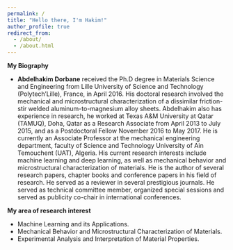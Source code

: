 ```yaml
---
permalink: /
title: "Hello there, I'm Hakim!"
author_profile: true
redirect_from: 
  - /about/
  - /about.html
---
```


**My Biography**
  * **Abdelhakim Dorbane** received the Ph.D degree in Materials Science and Engineering from Lille University of Science and Technology (Polytech’Lille), France, in April 2016. His doctoral research involved the mechanical and microstructural characterization of a dissimilar friction-stir welded aluminum-to-magnesium alloy sheets. Abdelhakim also has experience in research, he worked at Texas A&M University at Qatar (TAMUQ), Doha, Qatar as a Research Associate from April 2013 to July 2015, and as a Postdoctoral Fellow November 2016 to May 2017. He is currently an Associate Professor at the mechanical engineering department, faculty of Science and Technology University of Ain Temouchent (UAT), Algeria. His current research interests include machine learning and deep learning, as well as mechanical behavior and microstructural characterization of materials. He is the author of several research papers, chapter books and conference papers in his field of research. He served as a reviewer in several prestigious journals. He served as technical committee member, organized special sessions and served as publicity co-chair in international conferences.

**My area of research interest**
  * Machine Learning and its Applications.
  * Mechanical Behavior and Microstructural Characterization of Materials.
  * Experimental Analysis and Interpretation of Material Properties.


  <!-- Google tag (gtag.js) -->
<script async src="https://www.googletagmanager.com/gtag/js?id=G-XJYEVBG2V8"></script>
<script>
  window.dataLayer = window.dataLayer || [];
  function gtag(){dataLayer.push(arguments);}
  gtag('js', new Date());

  gtag('config', 'G-XJYEVBG2V8');
</script>
